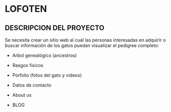 # LOFOTEN

## DESCRIPCION DEL PROYECTO

Se necesita crear un sitio web al cual las personas interesadas en adquirir o buscar información de los gatos puedan visualizar el pedigree completo:

* Arbol genealógico (ancestros)

* Rasgos físicos

* Porfolio (fotos del gato y videos)

* Datos de contacto

* About us

* BLOG
  